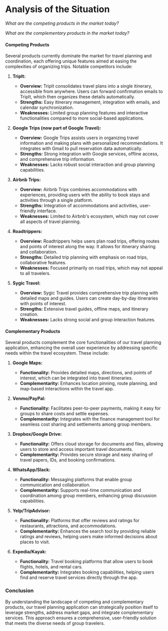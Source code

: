 # Analysis of the Situation

*What are the competing products in the market today?*

*What are the complementary products in the market today?*

#### Competing Products

Several products currently dominate the market for travel planning and coordination, each offering unique features aimed at easing the complexities of organizing trips. Notable competitors include:

1. **TripIt:**
   - **Overview:** TripIt consolidates travel plans into a single itinerary, accessible from anywhere. Users can forward confirmation emails to TripIt, which then organizes these details automatically.
   - **Strengths:** Easy itinerary management, integration with emails, and calendar synchronization.
   - **Weaknesses:** Limited group planning features and interactive functionalities compared to more social-based applications.

2. **Google Trips (now part of Google Travel):**
   - **Overview:** Google Trips assists users in organizing travel information and making plans with personalized recommendations. It integrates with Gmail to pull reservation data automatically.
   - **Strengths:** Strong integration with Google services, offline access, and comprehensive trip information.
   - **Weaknesses:** Lacks robust social interaction and group planning capabilities.

3. **Airbnb Trips:**
   - **Overview:** Airbnb Trips combines accommodations with experiences, providing users with the ability to book stays and activities through a single platform.
   - **Strengths:** Integration of accommodations and activities, user-friendly interface.
   - **Weaknesses:** Limited to Airbnb's ecosystem, which may not cover all aspects of travel planning.

4. **Roadtrippers:**
   - **Overview:** Roadtrippers helps users plan road trips, offering routes and points of interest along the way. It allows for itinerary sharing and collaboration.
   - **Strengths:** Detailed trip planning with emphasis on road trips, collaborative features.
   - **Weaknesses:** Focused primarily on road trips, which may not appeal to all travelers.

5. **Sygic Travel:**
   - **Overview:** Sygic Travel provides comprehensive trip planning with detailed maps and guides. Users can create day-by-day itineraries with points of interest.
   - **Strengths:** Extensive travel guides, offline maps, and itinerary creation.
   - **Weaknesses:** Lacks strong social and group interaction features.

#### Complementary Products

Several products complement the core functionalities of our travel planning application, enhancing the overall user experience by addressing specific needs within the travel ecosystem. These include:

1. **Google Maps:**
   - **Functionality:** Provides detailed maps, directions, and points of interest, which can be integrated into travel itineraries.
   - **Complementarity:** Enhances location pinning, route planning, and map-based interactions within the travel app.

2. **Venmo/PayPal:**
   - **Functionality:** Facilitates peer-to-peer payments, making it easy for groups to share costs and settle expenses.
   - **Complementarity:** Integrates with the finance management tool for seamless cost sharing and settlements among group members.

3. **Dropbox/Google Drive:**
   - **Functionality:** Offers cloud storage for documents and files, allowing users to store and access important travel documents.
   - **Complementarity:** Provides secure storage and easy sharing of travel papers, IDs, and booking confirmations.

4. **WhatsApp/Slack:**
   - **Functionality:** Messaging platforms that enable group communication and collaboration.
   - **Complementarity:** Supports real-time communication and coordination among group members, enhancing group discussion capabilities.

5. **Yelp/TripAdvisor:**
   - **Functionality:** Platforms that offer reviews and ratings for restaurants, attractions, and accommodations.
   - **Complementarity:** Enhances the search tool by providing reliable ratings and reviews, helping users make informed decisions about places to visit.

6. **Expedia/Kayak:**
   - **Functionality:** Travel booking platforms that allow users to book flights, hotels, and rental cars.
   - **Complementarity:** Integrates booking capabilities, helping users find and reserve travel services directly through the app.

### Conclusion

By understanding the landscape of competing and complementary products, our travel planning application can strategically position itself to leverage strengths, address market gaps, and integrate complementary services. This approach ensures a comprehensive, user-friendly solution that meets the diverse needs of group travelers.
